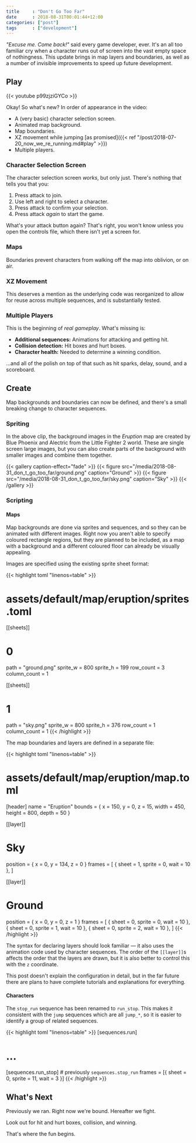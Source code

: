```yaml
---
title     : "Don't Go Too Far"
date      : 2018-08-31T00:01:44+12:00
categories: ["post"]
tags      : ["development"]
---
```


*"Excuse me. Come back!"* said every game developer, ever. It's an all too familiar cry when a character runs out of screen into the vast empty space of nothingness. This update brings in map layers and boundaries, as well as a number of invisible improvements to speed up future development.

## Play

{{< youtube p99zjziGYCo >}}

Okay! So what's new? In order of appearance in the video:

* A (very basic) character selection screen.
* Animated map background.
* Map boundaries.
* XZ movement while jumping [as promised]({{< ref "/post/2018-07-20_now_we_re_running.md#play" >}})
* Multiple players.


### Character Selection Screen

The character selection screen *works*, but only just. There's nothing that tells you that you:

1. Press attack to join.
2. Use left and right to select a character.
3. Press attack to confirm your selection.
4. Press attack *again* to start the game.

What's your attack button again? That's right, you won't know unless you open the controls file, which there isn't yet a screen for.

### Maps

Boundaries prevent characters from walking off the map into oblivion, or on air.

### XZ Movement

This deserves a mention as the underlying code was reorganized to allow for reuse across multiple sequences, and is substantially tested.

### Multiple Players

This is the beginning of *real gameplay*. What's missing is:

* **Additional sequences:** Animations for attacking and getting hit.
* **Collision detection:** Hit boxes and hurt boxes.
* **Character health:** Needed to determine a winning condition.

...and all of the polish on top of that such as hit sparks, delay, sound, and a scoreboard.

## Create

Map backgrounds and boundaries can now be defined, and there's a small breaking change to character sequences.

### Spriting

In the above clip, the background images in the *Eruption* map are created by Blue Phoenix and Alectric from the Little Fighter 2 world. These are single screen large images, but you can also create parts of the background with smaller images and combine them together.

{{< gallery caption-effect="fade" >}}
{{< figure src="/media/2018-08-31_don_t_go_too_far/ground.png" caption="Ground" >}}
{{< figure src="/media/2018-08-31_don_t_go_too_far/sky.png" caption="Sky" >}}
{{< /gallery >}}

### Scripting

#### Maps

Map backgrounds are done via sprites and sequences, and so they can be animated with different images. Right now you aren't able to specify coloured rectangle regions, but they are planned to be included, as a map with a background and a different coloured floor can already be visually appealing.

Images are specified using the existing sprite sheet format:

{{< highlight toml "linenos=table" >}}
# assets/default/map/eruption/sprites.toml
[[sheets]]
  # 0
  path = "ground.png"
  sprite_w = 800
  sprite_h = 199
  row_count = 3
  column_count = 1

[[sheets]]
  # 1
  path = "sky.png"
  sprite_w = 800
  sprite_h = 376
  row_count = 1
  column_count = 1
{{< /highlight >}}

The map boundaries and layers are defined in a separate file:

{{< highlight toml "linenos=table" >}}
# assets/default/map/eruption/map.toml
[header]
name   = "Eruption"
bounds = { x = 150, y = 0, z = 15, width = 450, height = 800, depth = 50 }

[[layer]]
# Sky
position = { x = 0, y = 134, z = 0 }
frames = [
  { sheet = 1, sprite = 0, wait = 10 },
]

[[layer]]
# Ground
position = { x = 0, y = 0, z = 1 }
frames = [
  { sheet = 0, sprite = 0, wait = 10 },
  { sheet = 0, sprite = 1, wait = 10 },
  { sheet = 0, sprite = 2, wait = 10 },
]
{{< /highlight >}}

The syntax for declaring layers should look familiar &mdash; it also uses the animation code used by character sequences. The order of the `[[layer]]`s affects the order that the layers are drawn, but it is also better to control this with the `z` coordinate.

This post doesn't explain the configuration in detail, but in the far future there are plans to have complete tutorials and explanations for everything.

#### Characters

The `stop_run` sequence has been renamed to `run_stop`. This makes it consistent with the `jump` sequences which are all `jump_*`, so it is easier to identify a group of related sequences.

{{< highlight toml "linenos=table" >}}
[sequences.run]
  # ...
[sequences.run_stop] # previously `sequences.stop_run`
  frames = [{ sheet = 0, sprite = 11, wait = 3 }]
{{< /highlight >}}

## What's Next

Previously we ran. Right now we're bound. Hereafter we fight.

Look out for hit and hurt boxes, collision, and winning.

That's where the fun begins.
